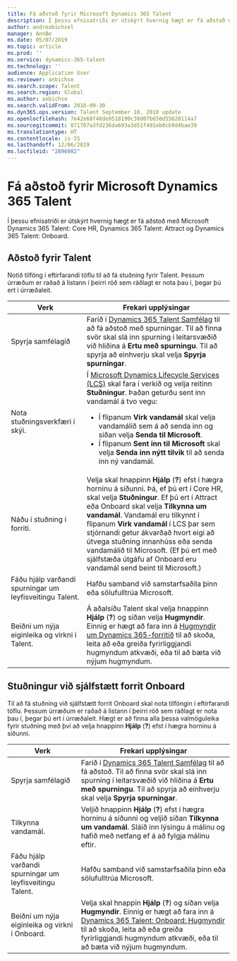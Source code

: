 ```yaml
---
title: Fá aðstoð fyrir Microsoft Dynamics 365 Talent
description: Í þessu efnisatriði er útskýrt hvernig hægt er fá aðstoð með Microsoft Dynamics 365 Talent.
author: andreabichsel
manager: AnnBe
ms.date: 05/07/2019
ms.topic: article
ms.prod: ''
ms.service: dynamics-365-talent
ms.technology: ''
audience: Application User
ms.reviewer: anbichse
ms.search.scope: Talent
ms.search.region: Global
ms.author: anbichse
ms.search.validFrom: 2018-09-30
ms.dyn365.ops.version: Talent September 10, 2018 update
ms.openlocfilehash: 7e42e68f48de9518199c38d07b650d55628114a7
ms.sourcegitcommit: 871707a3fd236da693a3d51f401eb0cb9d4bae39
ms.translationtype: HT
ms.contentlocale: is-IS
ms.lasthandoff: 12/06/2019
ms.locfileid: "2896982"
---
```

# <a name="get-support-for-microsoft-dynamics-365-talent"></a>Fá aðstoð fyrir Microsoft Dynamics 365 Talent

Í þessu efnisatriði er útskýrt hvernig hægt er fá aðstoð með Microsoft Dynamics 365 Talent: Core HR, Dynamics 365 Talent: Attract og Dynamics 365 Talent: Onboard.

## <a name="support-for-talent"></a>Aðstoð fyrir Talent

Notið tilföng í eftirfarandi töflu til að fá stuðning fyrir Talent. Þessum úrræðum er raðað á listann í þeirri röð sem ráðlagt er nota þau í, þegar þú ert í úrræðaleit.

| Verk | Frekari upplýsingar |
|------|------------------|
| Spyrja samfélagið | Farið í [Dynamics 365 Talent Samfélag](https://community.dynamics.com/365/talent) til að fá aðstoð með spurningar. Til að finna svör skal slá inn spurning í leitarsvæðið við hliðina á **Ertu með spurningu**. Til að spyrja að einhverju skal velja **Spyrja spurningar**. |
| Nota stuðningsverkfæri í skýi. | Í [Microsoft Dynamics Lifecycle Services (LCS)](https://lcs.dynamics.com/) skal fara í verkið og velja reitinn **Stuðningur**. Þaðan geturðu sent inn vandamál á tvo vegu:<ul><li>Í flipanum **Virk vandamál** skal velja vandamálið sem á að senda inn og síðan velja **Senda til Microsoft**.</li><li>Í flipanum **Sent inn til Microsoft** skal velja **Senda inn nýtt tilvik** til að senda inn ný vandamál.</li></ul> |
| Náðu í stuðning í forriti. | Velja skal hnappinn **Hjálp** (**?**) efst í hægra horninu á síðunni. Þá, ef þú ert í Core HR, skal velja **Stuðningur**. Ef þú ert í Attract eða Onboard skal velja **Tilkynna um vandamál**. Vandamál eru tilkynnt í flipanum **Virk vandamál** í LCS þar sem stjórnandi getur ákvarðað hvort eigi að útvega stuðning innanhúss eða senda vandamálið til Microsoft. (Ef þú ert með sjálfstæða útgáfu af Onboard eru vandamál send beint til Microsoft.) |
| Fáðu hjálp varðandi spurningar um leyfisveitingu Talent. | Hafðu samband við samstarfsaðila þinn eða sölufulltrúa Microsoft. |
| Beiðni um nýja eiginleika og virkni í Talent. | Á aðalsíðu Talent skal velja hnappinn **Hjálp** (**?**) og síðan velja **Hugmyndir**. Einnig er hægt að fara inn á [Hugmyndir um Dynamics 365-forritið](https://experience.dynamics.com/ideas/) til að skoða, leita að eða greiða fyrirliggjandi hugmyndum atkvæði, eða til að bæta við nýjum hugmyndum. |

## <a name="support-for-the-onboard-stand-alone-app"></a>Stuðningur við sjálfstætt forrit Onboard

Til að fá stuðning við sjálfstætt forrit Onboard skal nota tilföngin í eftirfarandi töflu. Þessum úrræðum er raðað á listann í þeirri röð sem ráðlagt er nota þau í, þegar þú ert í úrræðaleit. Hægt er að finna alla þessa valmöguleika fyrir stuðning með því að velja hnappinn **Hjálp** (**?**) efst í hægra horninu á síðunni.

| Verk | Frekari upplýsingar |
|------|------------------|
| Spyrja samfélagið | Farið í [Dynamics 365 Talent Samfélag](https://community.dynamics.com/365/talent) til að fá aðstoð. Til að finna svör skal slá inn spurning í leitarsvæðið við hliðina á **Ertu með spurningu**. Til að spyrja að einhverju skal velja **Spyrja spurningar**. |
| Tilkynna vandamál. | Veljið hnappinn **Hjálp** (**?**) efst í hægra horninu á síðunni og veljið síðan **Tilkynna um vandamál**. Sláið inn lýsingu á málinu og hafið með netfang ef á að fylgja málinu eftir. |
| Fáðu hjálp varðandi spurningar um leyfisveitingu Talent. | Hafðu samband við samstarfsaðila þinn eða sölufulltrúa Microsoft. |
| Beiðni um nýja eiginleika og virkni í Onboard. | Velja skal hnappin **Hjálp** (**?**) og síðan velja **Hugmyndir**. Einnig er hægt að fara inn á [Dynamics 365 Talent: Onboard: Hugmyndir](https://experience.dynamics.com/ideas/categories/?forum=569a7fb2-8327-e911-a95a-000d3a4f3883&forumName=Dynamics%20365%20for%20Talent%3A%20Onboard) til að skoða, leita að eða greiða fyrirliggjandi hugmyndum atkvæði, eða til að bæta við nýjum hugmyndum. |
